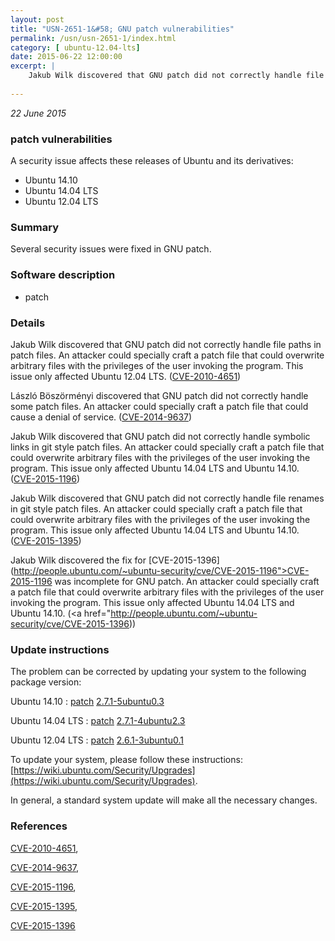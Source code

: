 ```yaml
---
layout: post
title: "USN-2651-1&#58; GNU patch vulnerabilities"
permalink: /usn/usn-2651-1/index.html
category: [ ubuntu-12.04-lts]
date: 2015-06-22 12:00:00
excerpt: |
    Jakub Wilk discovered that GNU patch did not correctly handle file paths in patch files. An attacker could specially craft a patch file that could overwrite arbitrary files with the privileges of the user invoking the program. This issue only affected Ubuntu 12.04 LTS. ([CVE-2010-4651](http://people.ubuntu.com/~ubuntu-security/cve/CVE-2010-4651))
    
--- 
```

 
 

*22 June 2015*

### patch vulnerabilities

A security issue affects these releases of Ubuntu and its derivatives:

* Ubuntu 14.10
* Ubuntu 14.04 LTS
* Ubuntu 12.04 LTS

### Summary

Several security issues were fixed in GNU patch. 

### Software description

* patch 

### Details

Jakub Wilk discovered that GNU patch did not correctly handle file paths in patch files. An attacker could specially craft a patch file that could overwrite arbitrary files with the privileges of the user invoking the program. This issue only affected Ubuntu 12.04 LTS. ([CVE-2010-4651](http://people.ubuntu.com/~ubuntu-security/cve/CVE-2010-4651))

László Böszörményi discovered that GNU patch did not correctly handle some patch files. An attacker could specially craft a patch file that could cause a denial of service. ([CVE-2014-9637](http://people.ubuntu.com/~ubuntu-security/cve/CVE-2014-9637))

Jakub Wilk discovered that GNU patch did not correctly handle symbolic links in git style patch files. An attacker could specially craft a patch file that could overwrite arbitrary files with the privileges of the user invoking the program. This issue only affected Ubuntu 14.04 LTS and Ubuntu 14.10. ([CVE-2015-1196](http://people.ubuntu.com/~ubuntu-security/cve/CVE-2015-1196))

Jakub Wilk discovered that GNU patch did not correctly handle file renames in git style patch files. An attacker could specially craft a patch file that could overwrite arbitrary files with the privileges of the user invoking the program. This issue only affected Ubuntu 14.04 LTS and Ubuntu 14.10. ([CVE-2015-1395](http://people.ubuntu.com/~ubuntu-security/cve/CVE-2015-1395))

Jakub Wilk discovered the fix for [CVE-2015-1396](http://people.ubuntu.com/~ubuntu-security/cve/CVE-2015-1196">CVE-2015-1196</a> was incomplete for GNU patch. An attacker could specially craft a patch file that could overwrite arbitrary files with the privileges of the user invoking the program. This issue only affected Ubuntu 14.04 LTS and Ubuntu 14.10. (<a href="http://people.ubuntu.com/~ubuntu-security/cve/CVE-2015-1396)) 

### Update instructions

The problem can be corrected by updating your system to the following package version:

Ubuntu 14.10
 : [patch](https://launchpad.net/ubuntu/+source/patch) <span> [2.7.1-5ubuntu0.3](https://launchpad.net/ubuntu/+source/patch/2.7.1-5ubuntu0.3) </span> 

Ubuntu 14.04 LTS
 : [patch](https://launchpad.net/ubuntu/+source/patch) <span> [2.7.1-4ubuntu2.3](https://launchpad.net/ubuntu/+source/patch/2.7.1-4ubuntu2.3) </span> 

Ubuntu 12.04 LTS
 : [patch](https://launchpad.net/ubuntu/+source/patch) <span> [2.6.1-3ubuntu0.1](https://launchpad.net/ubuntu/+source/patch/2.6.1-3ubuntu0.1) </span> 

To update your system, please follow these instructions: [https://wiki.ubuntu.com/Security/Upgrades](https://wiki.ubuntu.com/Security/Upgrades).

In general, a standard system update will make all the necessary changes. 

### References

 
 [CVE-2010-4651](http://people.ubuntu.com/~ubuntu-security/cve/CVE-2010-4651), 

 [CVE-2014-9637](http://people.ubuntu.com/~ubuntu-security/cve/CVE-2014-9637), 

 [CVE-2015-1196](http://people.ubuntu.com/~ubuntu-security/cve/CVE-2015-1196), 

 [CVE-2015-1395](http://people.ubuntu.com/~ubuntu-security/cve/CVE-2015-1395), 

 [CVE-2015-1396](http://people.ubuntu.com/~ubuntu-security/cve/CVE-2015-1396)
 

